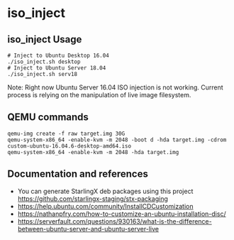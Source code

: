 # iso_inject

## iso_inject Usage
```
# Inject to Ubuntu Desktop 16.04
./iso_inject.sh desktop
# Inject to Ubuntu Server 18.04
./iso_inject.sh serv18
```
Note: Right now Ubuntu Server 16.04 ISO injection is not working. Current process is relying on the manipulation of live image filesystem.

## QEMU commands
```
qemu-img create -f raw target.img 30G
qemu-system-x86_64 -enable-kvm -m 2048 -boot d -hda target.img -cdrom custom-ubuntu-16.04.6-desktop-amd64.iso
qemu-system-x86_64 -enable-kvm -m 2048 -hda target.img
```

## Documentation and references

* You can generate StarlingX deb packages using this project https://github.com/starlingx-staging/stx-packaging
* https://help.ubuntu.com/community/InstallCDCustomization
* https://nathanpfry.com/how-to-customize-an-ubuntu-installation-disc/
* https://serverfault.com/questions/930163/what-is-the-difference-between-ubuntu-server-and-ubuntu-server-live

